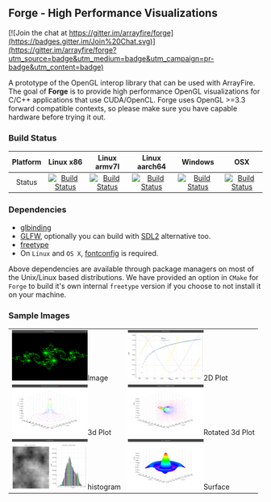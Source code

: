 Forge - High Performance Visualizations
---------------------------------------

[![Join the chat at https://gitter.im/arrayfire/forge](https://badges.gitter.im/Join%20Chat.svg)](https://gitter.im/arrayfire/forge?utm_source=badge&utm_medium=badge&utm_campaign=pr-badge&utm_content=badge)

A prototype of the OpenGL interop library that can be used with ArrayFire. The goal of **Forge** is to provide high performance OpenGL visualizations for C/C++ applications that use CUDA/OpenCL. Forge uses OpenGL >=3.3 forward compatible contexts, so please make sure you have capable hardware before trying it out.

### Build Status
| Platform | Linux x86 | Linux armv7l | Linux aarch64 | Windows | OSX |
|:--------:|:---------:|:------------:|:-------------:|:-------:|:---:|
| Status   | [![Build Status](http://ci.arrayfire.org/buildStatus/icon?job=forge/forge-linux)](http://ci.arrayfire.org/view/All/job/forge/job/forge-linux/) | [![Build Status](http://ci.arrayfire.org/buildStatus/icon?job=forge/forge-tegrak1)](http://ci.arrayfire.org/view/All/job/forge/job/forge-tegrak1/) | [![Build Status](http://ci.arrayfire.org/buildStatus/icon?job=forge/forge-tegrax1)](http://ci.arrayfire.org/view/All/job/forge/job/forge-tegrax1/) | [![Build Status](http://ci.arrayfire.org/buildStatus/icon?job=forge/forge-windows)](http://ci.arrayfire.org/view/All/job/forge/job/forge-windows/) | [![Build Status](http://ci.arrayfire.org/buildStatus/icon?job=forge/forge-osx)](http://ci.arrayfire.org/view/All/job/forge/job/forge-osx/) |

### Dependencies
* [glbinding](https://github.com/cginternals/glbinding)
* [GLFW](http://www.glfw.org/), optionally you can build with [SDL2](https://www.libsdl.org/) alternative too.
* [freetype](http://www.freetype.org/)
* On `Linux` and `OS X`, [fontconfig](http://www.freedesktop.org/wiki/Software/fontconfig/) is required.

Above dependencies are available through package managers on most of the Unix/Linux based distributions. We have provided an option in `CMake` for `Forge` to build it's own internal `freetype` version if you choose to not install it on your machine.

### Sample Images
|     |     |
|-----|-----|
| <img src="./docs/images/image.png" width=150 height=100>Image</img> | <img src="./docs/images/plot.png" width=150 height=100>2D Plot</img>  |
| <img src="./docs/images/plot31.png" width=150 height=100>3d Plot</img> | <img src="./docs/images/plot32.png" width=150 height=100>Rotated 3d Plot</img> |
| <img src="./docs/images/hist.png" width=150 height=100>histogram</img> | <img src="./docs/images/surface.png" width=150 height=100>Surface</img> |
